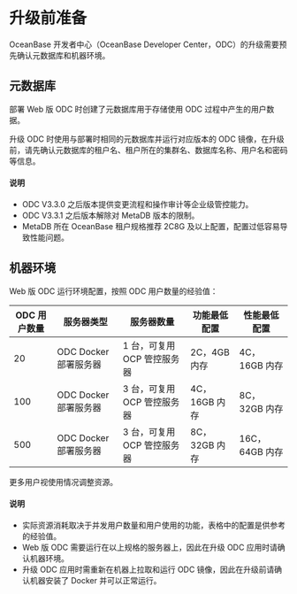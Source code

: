 升级前准备 
==========================

OceanBase 开发者中心（OceanBase Developer Center，ODC）的升级需要预先确认元数据库和机器环境。

元数据库 
-------------------------

部署 Web 版 ODC 时创建了元数据库用于存储使用 ODC 过程中产生的用户数据。

升级 ODC 时使用与部署时相同的元数据库并运行对应版本的 ODC 镜像，在升级前，请先确认元数据库的租户名、租户所在的集群名、数据库名称、用户名和密码等信息。

<main id="notice" type='explain'>
   <h4>说明</h4>
   <ul>
   <li>ODC V3.3.0 之后版本提供变更流程和操作审计等企业级管控能力。</li>
   <li>ODC V3.3.1 之后版本解除对 MetaDB 版本的限制。</li>
   <li>MetaDB 所在 OceanBase 租户规格推荐 2C8G 及以上配置，配置过低容易导致性能问题。</li>
   </ul>
</main>   

机器环境 
-------------------------

Web 版 ODC 运行环境配置，按照 ODC 用户数量的经验值：

| ODC 用户数量 | 服务器类型|服务器数量|功能最低配置|性能最低配置|
| ------------- |-------------   |-------------|-------------|-------------|
| 20  |  ODC Docker 部署服务器 |1 台，可复用 OCP 管控服务器|2C，4GB 内存|4C，16GB 内存|
| 100 |  ODC Docker 部署服务器 |3 台，可复用 OCP 管控服务器|4C，16GB 内存|8C，32GB 内存|
| 500 |ODC Docker 部署服务器|3 台，可复用 OCP 管控服务器|8C，32GB 内存|16C，64GB 内存|

更多用户视使用情况调整资源。

<main id="notice" type='explain'>
   <h4>说明</h4>
   <ul>
   <li>实际资源消耗取决于并发用户数量和用户使用的功能，表格中的配置是供参考的经验值。</li>
   <li>Web 版 ODC 需要运行在以上规格的服务器上，因此在升级 ODC 应用时请确认机器环境。</li>
   <li>升级 ODC 应用时需重新在机器上拉取和运行 ODC 镜像，因此在升级前请确认机器安装了 Docker 并可以正常运行。</li>
   </ul>
</main>
